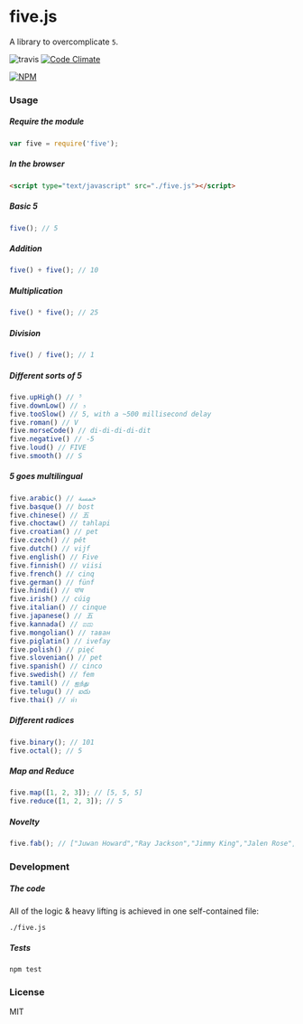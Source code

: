 # five.js

A library to overcomplicate `5`.

![travis](https://api.travis-ci.org/jackdcrawford/five.svg) [![Code Climate](https://codeclimate.com/github/jackdcrawford/five.png)](https://codeclimate.com/github/jackdcrawford/five)

[![NPM](https://nodei.co/npm/five.png?downloads=true)](https://nodei.co/npm/five)

### Usage
##### Require the module
```javascript
var five = require('five');
```

##### In the browser
```html
<script type="text/javascript" src="./five.js"></script>
```

##### Basic 5
```javascript
five(); // 5
```

##### Addition
```javascript
five() + five(); // 10
```

##### Multiplication
```javascript
five() * five(); // 25
```

##### Division
```javascript
five() / five(); // 1
```

##### Different sorts of 5
```javascript
five.upHigh() // ⁵
five.downLow() // ₅
five.tooSlow() // 5, with a ~500 millisecond delay
five.roman() // V
five.morseCode() // di-di-di-di-dit
five.negative() // -5
five.loud() // FIVE
five.smooth() // S
```

##### 5 goes multilingual
```javascript
five.arabic() // خمسة
five.basque() // bost
five.chinese() // 五
five.choctaw() // tahlapi
five.croatian() // pet
five.czech() // pět
five.dutch() // vijf
five.english() // Five
five.finnish() // viisi
five.french() // cinq
five.german() // fünf
five.hindi() // पांच
five.irish() // cúig
five.italian() // cinque
five.japanese() // 五
five.kannada() // ಐದು
five.mongolian() // таван
five.piglatin() // ivefay
five.polish() // pięć
five.slovenian() // pet
five.spanish() // cinco
five.swedish() // fem
five.tamil() // ஐந்து
five.telugu() // ఐదు
five.thai() // ห้า
```

##### Different radices
```javascript
five.binary(); // 101
five.octal(); // 5
```

##### Map and Reduce
```javascript
five.map([1, 2, 3]); // [5, 5, 5]
five.reduce([1, 2, 3]); // 5
```

##### Novelty
```javascript
five.fab(); // ["Juwan Howard","Ray Jackson","Jimmy King","Jalen Rose","Chris Webber"]
```

### Development
##### The code
All of the logic & heavy lifting is achieved in one self-contained file:
```
./five.js
```

##### Tests
```
npm test
```
### License
MIT
